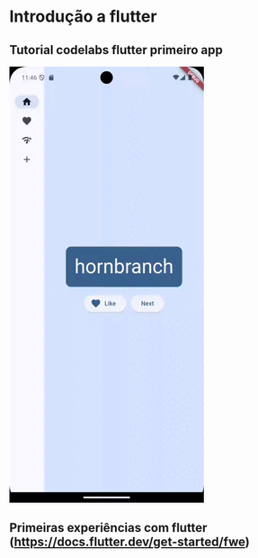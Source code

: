 # Introdução a flutter

## Tutorial codelabs flutter primeiro app

![alt text](Screen_recording_20240907_114623.gif)

## Primeiras experiências com flutter (https://docs.flutter.dev/get-started/fwe)
